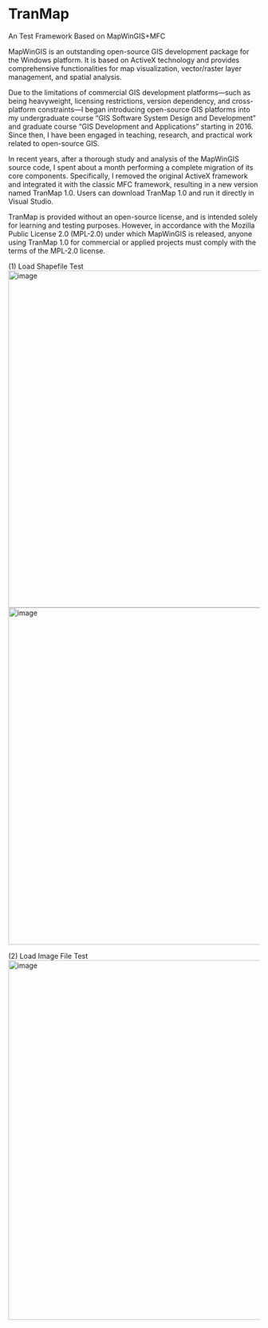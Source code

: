 # TranMap
An Test Framework Based on MapWinGIS+MFC

MapWinGIS is an outstanding open-source GIS development package for the Windows platform. It is based on ActiveX technology and provides comprehensive functionalities for map visualization, vector/raster layer management, and spatial analysis.

Due to the limitations of commercial GIS development platforms—such as being heavyweight, licensing restrictions, version dependency, and cross-platform constraints—I began introducing open-source GIS platforms into my undergraduate course “GIS Software System Design and Development” and graduate course “GIS Development and Applications” starting in 2016. Since then, I have been engaged in teaching, research, and practical work related to open-source GIS.

In recent years, after a thorough study and analysis of the MapWinGIS source code, I spent about a month performing a complete migration of its core components. Specifically, I removed the original ActiveX framework and integrated it with the classic MFC framework, resulting in a new version named TranMap 1.0. Users can download TranMap 1.0 and run it directly in Visual Studio.


TranMap is provided without an open-source license, and is intended solely for learning and testing purposes. However, in accordance with the Mozilla Public License 2.0 (MPL-2.0) under which MapWinGIS is released, anyone using TranMap 1.0 for commercial or applied projects must comply with the terms of the MPL-2.0 license.

(1) Load Shapefile Test
<img width="1280" height="675" alt="image" src="https://github.com/user-attachments/assets/cd241203-639f-47aa-a31a-624ace213b31" />
<img width="1280" height="675" alt="image" src="https://github.com/user-attachments/assets/ea36e4be-7e89-4432-9035-eb07506674d6" />

(2) Load Image File Test
<img width="1166" height="720" alt="image" src="https://github.com/user-attachments/assets/8d834e86-8ed5-45ef-a716-5b439a8874b3" />


